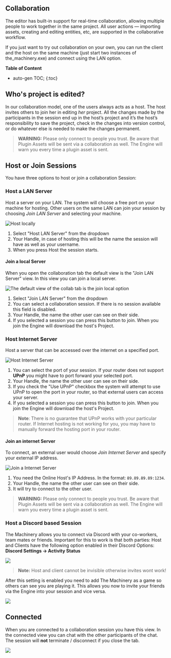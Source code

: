 ## Collaboration

The editor has built-in support for real-time collaboration, allowing multiple people to work
together in the same project. All user actions — importing assets, creating and editing entities,
etc, are supported in the collaborative workflow.

If you just want to try out collaboration on your own, you can run the client and the host on the
same machine (just start two instances of the_machinery.exe) and connect using the LAN option.

**Table of Content**

* auto-gen TOC;
{:toc}
## Who's project is edited?

In our collaboration model, one of the users always acts as a host. The host invites others to join her in editing *her* project. All the changes made by the participants in the session end up in the host’s project and it’s the host’s responsibility to save the project, check in the changes into version control, or do whatever else is needed to make the changes permanent.

> **WARNING:** Please only connect to people you trust. Be aware that Plugin Assets will be sent via a collaboration as well. The Engine will warn you every time a plugin asset is sent.

## Host or Join Sessions

You have three options to host or join a collaboration Session:

### Host a LAN Server

Host a server on your LAN. The system will choose a free port on your machine for hosting. Other users on the same LAN can join your session by choosing *Join LAN Server* and selecting your machine.

![Host locally](https://www.dropbox.com/s/0amm9km2jiejxx1/tm_guide_collab_host_local.png?dl=1)

1. Select "Host LAN Server" from the dropdown
2. Your Handle, in case of hosting this will be the name the session will have as well as your username.
3. When you press Host the session starts.

#### Join a local Server

When you open the collaboration tab the default view is the "Join LAN Server" view. In this view you can join a local server.

![The default view of the collab tab is the join local option](https://www.dropbox.com/s/1cx17p05swuu6mg/tm_guide_collab_join_local.png?dl=1)

1. Select "Join LAN Server" from the dropdown
2. You can select a collaboration session. If there is no session available this field is disabled.
3. Your Handle, the name the other user can see on their side.
4. If you selected a session you can press this button to join. When you join the Engine will download the host's Project.

### Host Internet Server

Host a server that can be accessed over the internet on a specified port.

![Host Internet Server](https://www.dropbox.com/s/q3q7ltunpqmepeq/tm_guide_collab_host_internet.png?dl=1)

1. You can select the port of your session. If your router does not support **UPnP** you might have to port forward your selected port.
2. Your Handle, the name the other user can see on their side.
3. If you check the "Use UPnP" checkbox the system will attempt to use UPnP to open the port in your router, so that external users can access your server.
4. If you selected a session you can press this button to join. When you join the Engine will download the host's Project.

> **Note**: There is no guarantee that UPnP works with your particular router. If Internet hosting is not working for you, you may have to manually forward the hosting port in your router.

#### Join an internet Server

To connect, an external user would choose *Join Internet Server* and specify your external IP address.

![Join a Internet Server](https://www.dropbox.com/s/n1fhqm7p3jr6yx8/tm_guide_collab_join_internet.png?dl=1)

1. You need the Online Host's IP Address. In the format: `89.89.89.89:1234`. 
2. Your Handle, the name the other user can see on their side.
3. It will try to connect to the other user.

> **WARNING:** Please only connect to people you trust. Be aware that Plugin Assets will be sent via a collaboration as well. The Engine will warn you every time a plugin asset is sent.



### Host a Discord based Session

The Machinery allows you to connect via Discord with your co-workers, team mates or friends. Important for this to work is that both parties: Host and Clients have the following option enabled in their Discord Options: **Discord Settings -> Activity Status**

![](https://media.discordapp.net/attachments/879451114355965973/879452121668407306/unknown.png)

> **Note:** Host and client cannot be invisible otherwise invites wont work!

After this setting is enabled you need to add The Machinery as a game so others can see you are playing it. This allows you now to invite your friends via the Engine into your session and vice versa.

![](https://www.dropbox.com/s/6e6lanbsz5etfkm/tm_guide_collab_discord_host.png?dl=1)

## Connected

When you are connected to a collaboration session you have this view. In the connected view you can chat with the other participants of the chat. The session will **not** terminate / disconnect if you close the tab.

![](https://www.dropbox.com/s/ehg9x2l8frvlo04/tm_guide_collab_connected.png?dl=1)
